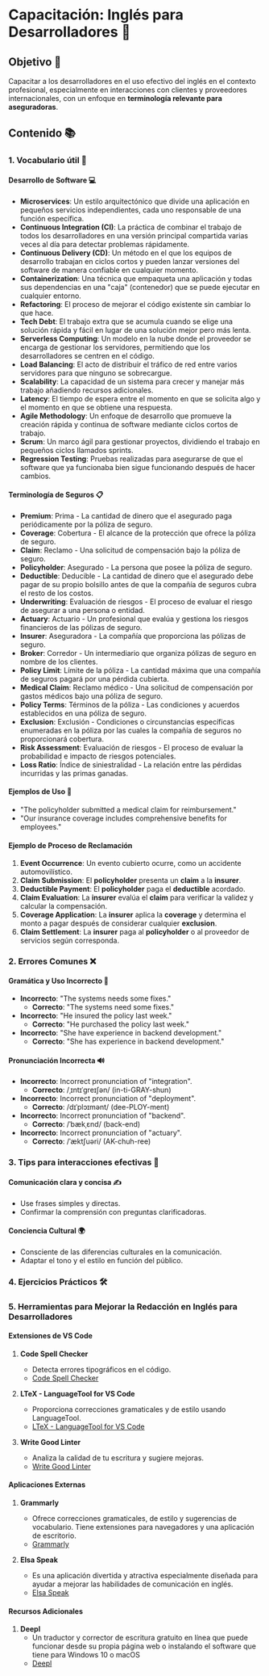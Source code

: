 # Capacitación: Inglés para Desarrolladores 🚀

## Objetivo 🎯
Capacitar a los desarrolladores en el uso efectivo del inglés en el contexto profesional, especialmente en interacciones con clientes y proveedores internacionales, con un enfoque en **terminología relevante para aseguradoras**.

## Contenido 📚

### 1. Vocabulario útil 📝

#### Desarrollo de Software 💻
- **Microservices**: Un estilo arquitectónico que divide una aplicación en pequeños servicios independientes, cada uno responsable de una función específica.
- **Continuous Integration (CI)**: La práctica de combinar el trabajo de todos los desarrolladores en una versión principal compartida varias veces al día para detectar problemas rápidamente.
- **Continuous Delivery (CD)**: Un método en el que los equipos de desarrollo trabajan en ciclos cortos y pueden lanzar versiones del software de manera confiable en cualquier momento.
- **Containerization**: Una técnica que empaqueta una aplicación y todas sus dependencias en una "caja" (contenedor) que se puede ejecutar en cualquier entorno.
- **Refactoring**: El proceso de mejorar el código existente sin cambiar lo que hace.
- **Tech Debt**: El trabajo extra que se acumula cuando se elige una solución rápida y fácil en lugar de una solución mejor pero más lenta.
- **Serverless Computing**: Un modelo en la nube donde el proveedor se encarga de gestionar los servidores, permitiendo que los desarrolladores se centren en el código.
- **Load Balancing**: El acto de distribuir el tráfico de red entre varios servidores para que ninguno se sobrecargue.
- **Scalability**: La capacidad de un sistema para crecer y manejar más trabajo añadiendo recursos adicionales.
- **Latency**: El tiempo de espera entre el momento en que se solicita algo y el momento en que se obtiene una respuesta.
- **Agile Methodology**: Un enfoque de desarrollo que promueve la creación rápida y continua de software mediante ciclos cortos de trabajo.
- **Scrum**: Un marco ágil para gestionar proyectos, dividiendo el trabajo en pequeños ciclos llamados sprints.
- **Regression Testing**: Pruebas realizadas para asegurarse de que el software que ya funcionaba bien sigue funcionando después de hacer cambios.


#### Terminología de Seguros 📋
- **Premium**: Prima - La cantidad de dinero que el asegurado paga periódicamente por la póliza de seguro.
- **Coverage**: Cobertura - El alcance de la protección que ofrece la póliza de seguro.
- **Claim**: Reclamo - Una solicitud de compensación bajo la póliza de seguro.
- **Policyholder**: Asegurado - La persona que posee la póliza de seguro.
- **Deductible**: Deducible - La cantidad de dinero que el asegurado debe pagar de su propio bolsillo antes de que la compañía de seguros cubra el resto de los costos.
- **Underwriting**: Evaluación de riesgos - El proceso de evaluar el riesgo de asegurar a una persona o entidad.
- **Actuary**: Actuario - Un profesional que evalúa y gestiona los riesgos financieros de las pólizas de seguro.
- **Insurer**: Aseguradora - La compañía que proporciona las pólizas de seguro.
- **Broker**: Corredor - Un intermediario que organiza pólizas de seguro en nombre de los clientes.
- **Policy Limit**: Límite de la póliza - La cantidad máxima que una compañía de seguros pagará por una pérdida cubierta.
- **Medical Claim**: Reclamo médico - Una solicitud de compensación por gastos médicos bajo una póliza de seguro.
- **Policy Terms**: Términos de la póliza - Las condiciones y acuerdos establecidos en una póliza de seguro.
- **Exclusion**: Exclusión - Condiciones o circunstancias específicas enumeradas en la póliza por las cuales la compañía de seguros no proporcionará cobertura.
- **Risk Assessment**: Evaluación de riesgos - El proceso de evaluar la probabilidad e impacto de riesgos potenciales.
- **Loss Ratio**: Índice de siniestralidad - La relación entre las pérdidas incurridas y las primas ganadas.

#### Ejemplos de Uso 📘
- "The policyholder submitted a medical claim for reimbursement."
- "Our insurance coverage includes comprehensive benefits for employees."

#### Ejemplo de Proceso de Reclamación

1. **Event Occurrence**: Un evento cubierto ocurre, como un accidente automovilístico.
2. **Claim Submission**: El **policyholder** presenta un **claim** a la **insurer**.
3. **Deductible Payment**: El **policyholder** paga el **deductible** acordado.
4. **Claim Evaluation**: La **insurer** evalúa el **claim** para verificar la validez y calcular la compensación.
5. **Coverage Application**: La **insurer** aplica la **coverage** y determina el monto a pagar después de considerar cualquier **exclusion**.
6. **Claim Settlement**: La **insurer** paga al **policyholder** o al proveedor de servicios según corresponda.



### 2. Errores Comunes ❌

#### Gramática y Uso Incorrecto 📝
- **Incorrecto**: "The systems needs some fixes."
  - **Correcto**: "The systems need some fixes."
- **Incorrecto**: "He insured the policy last week."
  - **Correcto**: "He purchased the policy last week."
- **Incorrecto**: "She have experience in backend development."
  - **Correcto**: "She has experience in backend development."

#### Pronunciación Incorrecta 🔊
- **Incorrecto**: Incorrect pronunciation of "integration".
  - **Correcto**: /ˌɪntɪˈɡreɪʃən/ (in-ti-GRAY-shun)
- **Incorrecto**: Incorrect pronunciation of "deployment".
  - **Correcto**: /dɪˈplɔɪmənt/ (dee-PLOY-ment)
- **Incorrecto**: Incorrect pronunciation of "backend".
  - **Correcto**: /ˈbækˌɛnd/ (back-end)
- **Incorrecto**: Incorrect pronunciation of "actuary".
  - **Correcto**: /ˈæktʃuəri/ (AK-chuh-ree)

### 3. Tips para interacciones efectivas 💬

#### Comunicación clara y concisa ✍️
- Use frases simples y directas.
- Confirmar la comprensión con preguntas clarificadoras.

#### Conciencia Cultural 🌍
- Consciente de las diferencias culturales en la comunicación.
- Adaptar el tono y el estilo en función del público.


### 4. Ejercicios Prácticos 🛠️

### 5. Herramientas para Mejorar la Redacción en Inglés para Desarrolladores

#### Extensiones de VS Code

1. **Code Spell Checker**
   - Detecta errores tipográficos en el código.
   - [Code Spell Checker](https://marketplace.visualstudio.com/items?itemName=streetsidesoftware.code-spell-checker)

2. **LTeX - LanguageTool for VS Code**
   - Proporciona correcciones gramaticales y de estilo usando LanguageTool.
   - [LTeX - LanguageTool for VS Code](https://marketplace.visualstudio.com/items?itemName=valentjn.vscode-ltex)

3. **Write Good Linter**
   - Analiza la calidad de tu escritura y sugiere mejoras.
   - [Write Good Linter](https://marketplace.visualstudio.com/items?itemName=AdamCoulombe.write-good-linter)

#### Aplicaciones Externas

1. **Grammarly**
   - Ofrece correcciones gramaticales, de estilo y sugerencias de vocabulario. Tiene extensiones para navegadores y una aplicación de escritorio.
   - [Grammarly](https://www.grammarly.com/)

2. **Elsa Speak**
   - Es una aplicación divertida y atractiva especialmente diseñada para ayudar a mejorar las habilidades de comunicación en inglés.
   - [Elsa Speak](https://elsaspeak.com/)
   
#### Recursos Adicionales

1. **Deepl**
   - Un traductor y corrector de escritura gratuito en línea que puede funcionar desde su propia página web o instalando el software que tiene para Windows 10 o macOS
   - [Deepl]([https://quillbot.com/](https://www.deepl.com/es/write))


